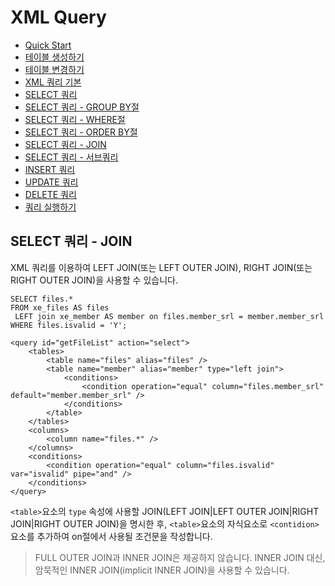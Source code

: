 # XML Query

<!-- index start -->

- [Quick Start](/)
- [테이블 생성하기](01_create_schema/)
- [테이블 변경하기](02_alter_schema/)
- [XML 쿼리 기본](03_xml_query/)
- [SELECT 쿼리](04_select_query_basic/)
- [SELECT 쿼리 - GROUP BY절](05_select_query_with_groupby/)
- [SELECT 쿼리 - WHERE절](06_select_query_with_where/)
- [SELECT 쿼리 - ORDER BY절](07_select_query_with_navigation/)
- [SELECT 쿼리 - JOIN](08_select_query_with_join/)
- [SELECT 쿼리 - 서브쿼리](09_select_query_with_subquery/)
- [INSERT 쿼리](10_insert_query/)
- [UPDATE 쿼리](11_update_query/)
- [DELETE 쿼리](12_delete_query/)
- [쿼리 실행하기](13_execute_query/)

<!-- index end -->

## SELECT 쿼리 - JOIN

XML 쿼리를 이용하여 LEFT JOIN(또는 LEFT OUTER JOIN), RIGHT JOIN(또는 RIGHT OUTER JOIN)을 사용할 수 있습니다.

```
SELECT files.* 
FROM xe_files AS files 
 LEFT join xe_member AS member on files.member_srl = member.member_srl
WHERE files.isvalid = 'Y';
```

```
<query id="getFileList" action="select">
    <tables>
        <table name="files" alias="files" />
        <table name="member" alias="member" type="left join">
            <conditions>
                <condition operation="equal" column="files.member_srl" default="member.member_srl" />
            </conditions>
        </table>
    </tables>
    <columns>
        <column name="files.*" />
    </columns>
    <conditions>
        <condition operation="equal" column="files.isvalid" var="isvalid" pipe="and" />
    </conditions>
</query>
```

`<table>`요소의 `type` 속성에 사용할 JOIN(LEFT JOIN|LEFT OUTER JOIN|RIGHT JOIN|RIGHT OUTER JOIN)을 명시한 후, `<table>`요소의 자식요소로 `<contidion>`요소를 추가하여 on절에서 사용될 조건문을 작성합니다.

> FULL OUTER JOIN과 INNER JOIN은 제공하지 않습니다. INNER JOIN 대신, 암묵적인 INNER JOIN(implicit INNER JOIN)을 사용할 수 있습니다.



